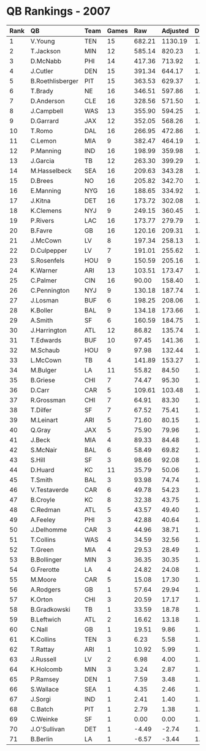 # QB Rankings - 2007

| Rank | QB               | Team | Games | Raw    | Adjusted | Difficulty | Avg/Game | Normalized |
| :----| :----------------| :----| :-----| :------| :--------| :----------| :--------| :----------|
| 1    | V.Young          | TEN  | 15    | 682.21 | 1130.19  | 1.000      | 75.35    | 121.23     |
| 2    | T.Jackson        | MIN  | 12    | 585.14 | 820.23   | 1.000      | 68.35    | 92.78      |
| 3    | D.McNabb         | PHI  | 14    | 417.36 | 713.92   | 1.000      | 50.99    | 88.61      |
| 4    | J.Cutler         | DEN  | 15    | 391.34 | 644.17   | 1.000      | 42.94    | 84.84      |
| 5    | B.Roethlisberger | PIT  | 15    | 363.53 | 629.37   | 1.000      | 41.96    | 83.73      |
| 6    | T.Brady          | NE   | 16    | 346.51 | 597.86   | 1.000      | 37.37    | 82.54      |
| 7    | D.Anderson       | CLE  | 16    | 328.56 | 571.50   | 1.000      | 35.72    | 80.52      |
| 8    | J.Campbell       | WAS  | 13    | 355.90 | 594.25   | 1.000      | 45.71    | 78.63      |
| 9    | D.Garrard        | JAX  | 12    | 352.05 | 568.26   | 1.000      | 47.36    | 75.52      |
| 10   | T.Romo           | DAL  | 16    | 266.95 | 472.86   | 1.000      | 29.55    | 72.94      |
| 11   | C.Lemon          | MIA  | 9     | 382.47 | 464.19   | 1.000      | 51.58    | 64.94      |
| 12   | P.Manning        | IND  | 16    | 198.99 | 359.98   | 1.000      | 22.50    | 64.27      |
| 13   | J.Garcia         | TB   | 12    | 263.30 | 399.29   | 1.000      | 33.27    | 63.95      |
| 14   | M.Hasselbeck     | SEA  | 16    | 209.63 | 343.28   | 1.000      | 21.46    | 62.98      |
| 15   | D.Brees          | NO   | 16    | 205.82 | 342.70   | 1.000      | 21.42    | 62.94      |
| 16   | E.Manning        | NYG  | 16    | 188.65 | 334.92   | 1.000      | 20.93    | 62.34      |
| 17   | J.Kitna          | DET  | 16    | 173.72 | 302.08   | 1.000      | 18.88    | 59.82      |
| 18   | K.Clemens        | NYJ  | 9     | 249.15 | 360.45   | 1.000      | 40.05    | 58.61      |
| 19   | P.Rivers         | LAC  | 16    | 173.77 | 279.79   | 1.000      | 17.49    | 58.10      |
| 20   | B.Favre          | GB   | 16    | 120.16 | 209.31   | 1.000      | 13.08    | 52.69      |
| 21   | J.McCown         | LV   | 8     | 197.34 | 258.13   | 1.000      | 32.27    | 51.64      |
| 22   | D.Culpepper      | LV   | 7     | 191.01 | 255.62   | 1.000      | 36.52    | 50.72      |
| 23   | S.Rosenfels      | HOU  | 9     | 150.59 | 205.16   | 1.000      | 22.80    | 49.13      |
| 24   | K.Warner         | ARI  | 13    | 103.51 | 173.47   | 1.000      | 13.34    | 48.87      |
| 25   | C.Palmer         | CIN  | 16    | 90.00  | 158.40   | 1.000      | 9.90     | 48.78      |
| 26   | C.Pennington     | NYJ  | 9     | 130.18 | 187.74   | 1.000      | 20.86    | 48.06      |
| 27   | J.Losman         | BUF  | 6     | 198.25 | 208.06   | 1.000      | 34.68    | 47.40      |
| 28   | K.Boller         | BAL  | 9     | 134.18 | 173.66   | 1.000      | 19.30    | 47.21      |
| 29   | A.Smith          | SF   | 6     | 160.59 | 184.75   | 1.000      | 30.79    | 46.19      |
| 30   | J.Harrington     | ATL  | 12    | 86.82  | 135.74   | 1.000      | 11.31    | 45.90      |
| 31   | T.Edwards        | BUF  | 10    | 97.45  | 141.36   | 1.000      | 14.14    | 45.60      |
| 32   | M.Schaub         | HOU  | 9     | 97.98  | 132.44   | 1.000      | 14.72    | 44.69      |
| 33   | L.McCown         | TB   | 4     | 141.89 | 153.27   | 1.000      | 38.32    | 43.37      |
| 34   | M.Bulger         | LA   | 11    | 55.82  | 84.50    | 1.000      | 7.68     | 42.19      |
| 35   | B.Griese         | CHI  | 7     | 74.47  | 95.30    | 1.000      | 13.61    | 41.87      |
| 36   | D.Carr           | CAR  | 5     | 109.61 | 103.48   | 1.000      | 20.70    | 41.60      |
| 37   | R.Grossman       | CHI  | 7     | 64.91  | 83.30    | 1.000      | 11.90    | 41.20      |
| 38   | T.Dilfer         | SF   | 7     | 67.52  | 75.41    | 1.000      | 10.77    | 40.77      |
| 39   | M.Leinart        | ARI  | 5     | 71.60  | 80.15    | 1.000      | 16.03    | 40.47      |
| 40   | Q.Gray           | JAX  | 5     | 75.90  | 79.96    | 1.000      | 15.99    | 40.46      |
| 41   | J.Beck           | MIA  | 4     | 89.33  | 84.48    | 1.000      | 21.12    | 40.33      |
| 42   | S.McNair         | BAL  | 6     | 58.49  | 69.82    | 1.000      | 11.64    | 40.23      |
| 43   | S.Hill           | SF   | 3     | 98.66  | 92.08    | 1.000      | 30.69    | 40.23      |
| 44   | D.Huard          | KC   | 11    | 35.79  | 50.06    | 1.000      | 4.55     | 39.92      |
| 45   | T.Smith          | BAL  | 3     | 93.98  | 74.74    | 1.000      | 24.91    | 39.54      |
| 46   | V.Testaverde     | CAR  | 6     | 49.78  | 54.23    | 1.000      | 9.04     | 39.42      |
| 47   | B.Croyle         | KC   | 8     | 32.38  | 43.75    | 1.000      | 5.47     | 39.15      |
| 48   | C.Redman         | ATL  | 5     | 43.57  | 49.40    | 1.000      | 9.88     | 38.99      |
| 49   | A.Feeley         | PHI  | 3     | 42.88  | 40.64    | 1.000      | 13.55    | 38.20      |
| 50   | J.Delhomme       | CAR  | 3     | 44.96  | 38.71    | 1.000      | 12.90    | 38.13      |
| 51   | T.Collins        | WAS  | 4     | 34.59  | 32.56    | 1.000      | 8.14     | 38.04      |
| 52   | T.Green          | MIA  | 4     | 29.53  | 28.49    | 1.000      | 7.12     | 37.86      |
| 53   | B.Bollinger      | MIN  | 3     | 36.35  | 30.35    | 1.000      | 10.12    | 37.80      |
| 54   | G.Frerotte       | LA   | 4     | 24.82  | 24.08    | 1.000      | 6.02     | 37.67      |
| 55   | M.Moore          | CAR  | 5     | 15.08  | 17.30    | 1.000      | 3.46     | 37.44      |
| 56   | A.Rodgers        | GB   | 1     | 57.64  | 29.94    | 1.000      | 29.94    | 37.36      |
| 57   | K.Orton          | CHI  | 3     | 20.59  | 17.17    | 1.000      | 5.72     | 37.28      |
| 58   | B.Gradkowski     | TB   | 1     | 33.59  | 18.78    | 1.000      | 18.78    | 37.08      |
| 59   | B.Leftwich       | ATL  | 2     | 16.62  | 13.18    | 1.000      | 6.59     | 37.05      |
| 60   | C.Nall           | GB   | 1     | 19.51  | 9.86     | 1.000      | 9.86     | 36.85      |
| 61   | K.Collins        | TEN  | 3     | 6.23   | 5.58     | 1.000      | 1.86     | 36.82      |
| 62   | T.Rattay         | ARI  | 1     | 10.92  | 5.99     | 1.000      | 5.99     | 36.76      |
| 63   | J.Russell        | LV   | 2     | 6.98   | 4.00     | 1.000      | 2.00     | 36.74      |
| 64   | K.Holcomb        | MIN  | 3     | 3.24   | 2.87     | 1.000      | 0.96     | 36.72      |
| 65   | P.Ramsey         | DEN  | 1     | 7.59   | 3.48     | 1.000      | 3.48     | 36.69      |
| 66   | S.Wallace        | SEA  | 1     | 4.35   | 2.46     | 1.000      | 2.46     | 36.67      |
| 67   | J.Sorgi          | IND  | 1     | 2.41   | 1.40     | 1.000      | 1.40     | 36.64      |
| 68   | C.Batch          | PIT  | 1     | 2.79   | 1.38     | 1.000      | 1.38     | 36.64      |
| 69   | C.Weinke         | SF   | 1     | 0.00   | 0.00     | 1.000      | 0.00     | 36.60      |
| 70   | J.O'Sullivan     | DET  | 1     | -4.49  | -2.74    | 1.000      | -2.74    | 36.54      |
| 71   | B.Berlin         | LA   | 1     | -6.57  | -3.44    | 1.000      | -3.44    | 36.52      |

